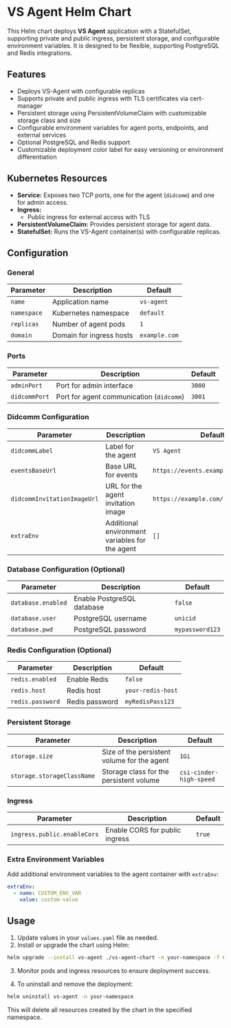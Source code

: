 # VS Agent Helm Chart

This Helm chart deploys **VS Agent** application with a StatefulSet, supporting private and public ingress, persistent storage, and configurable environment variables. It is designed to be flexible, supporting PostgreSQL and Redis integrations.

## Features

* Deploys VS-Agent with configurable replicas
* Supports private and public ingress with TLS certificates via cert-manager
* Persistent storage using PersistentVolumeClaim with customizable storage class and size
* Configurable environment variables for agent ports, endpoints, and external services
* Optional PostgreSQL and Redis support
* Customizable deployment color label for easy versioning or environment differentiation

## Kubernetes Resources

* **Service:** Exposes two TCP ports, one for the agent (`didcomm`) and one for admin access.
* **Ingress:**
  * Public ingress for external access with TLS
* **PersistentVolumeClaim:** Provides persistent storage for agent data.
* **StatefulSet:** Runs the VS-Agent container(s) with configurable replicas.

## Configuration

### General

| Parameter                      | Description                                 | Default       |
| ------------------------------ | ------------------------------------------- | ------------- |
| `name`                         | Application name                            | `vs-agent`    |
| `namespace`                    | Kubernetes namespace                        | `default`     |
| `replicas`                     | Number of agent pods                        | `1`           |
| `domain`                       | Domain for ingress hosts                    | `example.com` |

### Ports

| Parameter     | Description                              | Default |
| ------------- | ---------------------------------------- | ------- |
| `adminPort`   | Port for admin interface                 | `3000`  |
| `didcommPort`   | Port for agent communication (`didcomm`) | `3001`  |

### Didcomm Configuration

| Parameter                  | Description                                      | Default                          |
| -------------------------- | ------------------------------------------------ | -------------------------------- |
| `didcommLabel`                | Label for the agent                              | `VS Agent`                      |
| `eventsBaseUrl`            | Base URL for events                              | `https://events.example.com`    |
| `didcommInvitationImageUrl`  | URL for the agent invitation image               | `https://example.com/invitation.png` |
| `extraEnv`                 | Additional environment variables for the agent   | `[]`                            |

### Database Configuration (Optional)

| Parameter                  | Description                                      | Default                          |
| -------------------------- | ------------------------------------------------ | -------------------------------- |
| `database.enabled`         | Enable PostgreSQL database                       | `false`                         |
| `database.user`            | PostgreSQL username                              | `unicid`                        |
| `database.pwd`             | PostgreSQL password                              | `mypassword123`                 |

### Redis Configuration (Optional)

| Parameter                  | Description                                      | Default                          |
| -------------------------- | ------------------------------------------------ | -------------------------------- |
| `redis.enabled`            | Enable Redis                                     | `false`                         |
| `redis.host`               | Redis host                                       | `your-redis-host`               |
| `redis.password`           | Redis password                                   | `myRedisPass123`                |

### Persistent Storage

| Parameter                  | Description                                      | Default                          |
| -------------------------- | ------------------------------------------------ | -------------------------------- |
| `storage.size`             | Size of the persistent volume for the agent      | `1Gi`                           |
| `storage.storageClassName` | Storage class for the persistent volume          | `csi-cinder-high-speed`         |

### Ingress

| Parameter                      | Description                                 | Default       |
| ------------------------------ | ------------------------------------------- | ------------- |
| `ingress.public.enableCors`    | Enable CORS for public ingress              | `true`        |

### Extra Environment Variables

Add additional environment variables to the agent container with `extraEnv`:

```yaml
extraEnv:
  - name: CUSTOM_ENV_VAR
    value: custom-value
```

## Usage

1. Update values in your `values.yaml` file as needed.
2. Install or upgrade the chart using Helm:

```bash
helm upgrade --install vs-agent ./vs-agent-chart -n your-namespace -f values.yaml
```

3. Monitor pods and ingress resources to ensure deployment success.

4. To uninstall and remove the deployment:

```bash
helm uninstall vs-agent -n your-namespace
```

This will delete all resources created by the chart in the specified namespace.

